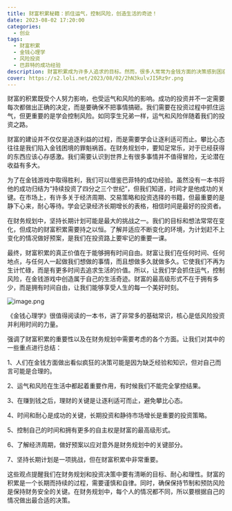 ```yaml
---
title: 财富积累秘籍：抓住运气，控制风险，创造生活的奇迹！
date: 2023-08-02 17:20:00
categories:
  - 创业
tags:
  - 财富积累
  - 金钱心理学
  - 风险投资
  - 巴菲特的成功经验
description: 财富积累成为许多人追求的目标。然而，很多人常常为金钱方面的决策感到困惑，仿佛在这个看似疯狂的金钱游戏里，自己始终是个新手。我们渴望创造奇迹，但对于那些不可理喻的行为，或许从个人角度看，它们却合乎情理。
cover: https://s2.loli.net/2023/08/02/2hN3kulvJI5Rz9r.png
---
```


财富的积累既受个人努力影响，也受运气和风险的影响。成功的投资并不一定需要每次都做出正确的决定，而是要确保不把事情搞砸。我们需要在投资过程中抓住运气，但更重要的是学会控制风险。如同孪生兄弟一样，运气和风险伴随着我们的投资之路。

财富的建设并不仅仅是追逐利益的过程，而是需要学会让逐利适可而止。攀比心态往往是我们陷入金钱困境的罪魁祸首。在财务规划中，要知足常乐，对于已经获得的东西应该心存感激。我们需要认识到世界上有很多事情并不值得冒险，无论潜在收益有多大。

为了在金钱游戏中取得胜利，我们可以借鉴巴菲特的成功经验。虽然没有一本书将他的成功归结为“持续投资了四分之三个世纪”，但我们知道，时间才是他成功的关键。在市场上，有许多关于经济周期、交易策略和投资选择的书籍，但最重要的是静下心来，耐心等待。学会记录经济长期增长的表格，相信时间是最好的投资者。

在财务规划中，坚持长期计划可能是最大的挑战之一。我们的目标和想法常常在变化，但成功的财富积累需要持之以恒。了解并适应不断变化的环境，为计划赶不上变化的情况做好预案，是我们在投资路上要牢记的重要一课。

最终，财富积累的真正价值在于能够拥有时间自由。财富让我们在任何时间、任何地点，与任何人一起做我们想做的事情，而且想做多久就做多久。它使我们不再为生计忙碌，而是有更多时间去追求生活的价值。所以，让我们学会抓住运气，控制风险，在金钱游戏中创造属于自己的生活奇迹。财富的最高级形式不在于拥有多少，而是拥有时间自由，让我们能够享受人生的每一个美好时刻。

![image.png](https://s2.loli.net/2023/08/02/K9T3Qm6wbUWroCN.png)

《金钱心理学》很值得阅读的一本书，讲了非常多的基础常识，核心是低风险投资并利用时间的力量。

强调了财富积累的重要性以及在财务规划中需要考虑的各个方面。让我们对其中的一些重点进行总结：

1、人们在金钱方面做出看似疯狂的决策可能是因为缺乏经验和知识，但对自己而言可能是合理的。

2、运气和风险在生活中都起着重要作用，有时候我们不能完全掌控结果。

3、在赚到钱之后，理财的关键是让逐利适可而止，避免攀比心态。

4、时间和耐心是成功的关键，长期投资和静待市场增长是重要的投资策略。

5、控制自己的时间和拥有更多的自主权是财富的最高级形式。

6、了解经济周期，做好预案以应对意外是财务规划中的关键部分。

7、坚持长期计划是一项挑战，但在财富积累中非常重要。

这些观点提醒我们在财务规划和投资决策中要有清晰的目标、耐心和理性。财富的积累是一个长期而持续的过程，需要谨慎和自律。同时，确保保持节制和预防风险是保持财务安全的关键。在财务规划中，每个人的情况都不同，所以要根据自己的情况做出最合适的决策。
